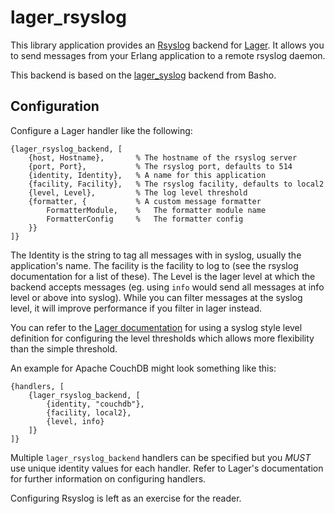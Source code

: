 lager_rsyslog
=============

This library application provides an [Rsyslog][rsyslog] backend for [Lager][lager]. It allows you to send messages from your Erlang application to a remote rsyslog daemon.

This backend is based on the [lager_syslog][lager_syslog] backend from Basho.

Configuration
-------------

  Configure a Lager handler like the following:

    {lager_rsyslog_backend, [
        {host, Hostname},       % The hostname of the rsyslog server
        {port, Port},           % The rsyslog port, defaults to 514
        {identity, Identity},   % A name for this application
        {facility, Facility},   % The rsyslog facility, defaults to local2
        {level, Level},         % The log level threshold
        {formatter, {           % A custom message formatter
            FormatterModule,    %   The formatter module name
            FormatterConfig     %   The formatter config
        }}           
    ]}

The Identity is the string to tag all messages with in syslog, usually the application's name. The facility is the facility to log to (see the rsyslog documentation for a list of these). The Level is the lager level at which the backend accepts messages (eg. using `info` would send all messages at info level or above into syslog). While you can filter messages at the syslog level, it will improve performance if you filter in lager instead.

You can refer to the [Lager documentation][lager_levels] for using a syslog style level definition for configuring the level thresholds which allows more flexibility than the simple threshold.

An example for Apache CouchDB might look something like this:

    {handlers, [
        {lager_rsyslog_backend, [
            {identity, "couchdb"},
            {facility, local2},
            {level, info}
        ]}
    ]}

Multiple `lager_rsyslog_backend` handlers can be specified but you *MUST* use
unique identity values for each handler. Refer to Lager's documentation for
further information on configuring handlers.

Configuring Rsyslog is left as an exercise for the reader.

[rsyslog]: http://www.rsyslog.com/
[lager]: https://github.com/basho/lager
[lager_syslog]: https://github.com/basho/lager_syslog
[lager_levels]: https://github.com/basho/lager#syslog-style-loglevel-comparison-flags
